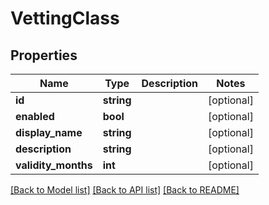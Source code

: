# VettingClass

## Properties
Name | Type | Description | Notes
------------ | ------------- | ------------- | -------------
**id** | **string** |  | [optional] 
**enabled** | **bool** |  | [optional] 
**display_name** | **string** |  | [optional] 
**description** | **string** |  | [optional] 
**validity_months** | **int** |  | [optional] 

[[Back to Model list]](../../README.md#documentation-for-models) [[Back to API list]](../../README.md#documentation-for-api-endpoints) [[Back to README]](../../README.md)

